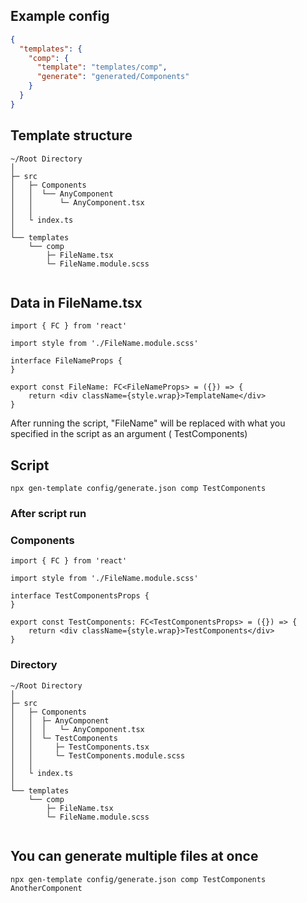 ## Example config

```json 
{
  "templates": {
    "comp": {
      "template": "templates/comp",
      "generate": "generated/Components"
    }
  }
}

```

## Template structure

```
~/Root Directory
│
├─ src
│   ├─ Components
│   │  └── AnyComponent
│   │      └─ AnyComponent.tsx 
│   │
│   └ index.ts
│
└── templates
    └── comp
        ├─ FileName.tsx
        └─ FileName.module.scss
    
```

## Data in FileName.tsx

```tsx
import { FC } from 'react'

import style from './FileName.module.scss'

interface FileNameProps {
}

export const FileName: FC<FileNameProps> = ({}) => {
	return <div className={style.wrap}>TemplateName</div>
}
```

After running the script, "FileName" will be replaced with what you specified in the script as an argument (
TestComponents)

## Script

```npm
npx gen-template config/generate.json comp TestComponents
```

### After script run

### Components

```tsx
import { FC } from 'react'

import style from './FileName.module.scss'

interface TestComponentsProps {
}

export const TestComponents: FC<TestComponentsProps> = ({}) => {
	return <div className={style.wrap}>TestComponents</div>
}
```

### Directory

```
~/Root Directory
│
├─ src
│   ├─ Components
│   │  ├─ AnyComponent
│   │  │   └─ AnyComponent.tsx 
│   │  └─ TestComponents
│   │     ├─ TestComponents.tsx
│   │     └─ TestComponents.module.scss
│   │
│   └ index.ts
│
└── templates
    └── comp
        ├─ FileName.tsx
        └─ FileName.module.scss
    
```

## You can generate multiple files at once

```npm
npx gen-template config/generate.json comp TestComponents AnotherComponent
```
